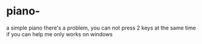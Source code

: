 # piano-
a simple piano  there's a problem, you can not press 2 keys at the same time if you can help me  only works on windows
